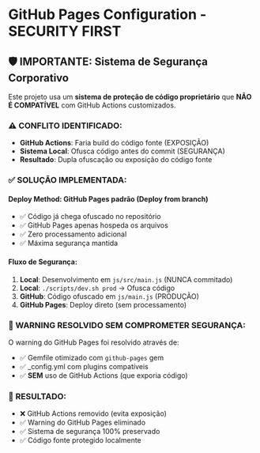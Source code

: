 # GitHub Pages Configuration - SECURITY FIRST

## 🛡️ IMPORTANTE: Sistema de Segurança Corporativo

Este projeto usa um **sistema de proteção de código proprietário** que **NÃO É COMPATÍVEL** com GitHub Actions customizados.

### ⚠️ CONFLITO IDENTIFICADO:

- **GitHub Actions**: Faria build do código fonte (EXPOSIÇÃO)
- **Sistema Local**: Ofusca código antes do commit (SEGURANÇA)
- **Resultado**: Dupla ofuscação ou exposição do código fonte

### ✅ SOLUÇÃO IMPLEMENTADA:

#### **Deploy Method**: GitHub Pages padrão (Deploy from branch)

- ✅ Código já chega ofuscado no repositório
- ✅ GitHub Pages apenas hospeda os arquivos
- ✅ Zero processamento adicional
- ✅ Máxima segurança mantida

#### **Fluxo de Segurança**:

1. **Local**: Desenvolvimento em `js/src/main.js` (NUNCA commitado)
2. **Local**: `./scripts/dev.sh prod` → Ofusca código
3. **GitHub**: Código ofuscado em `js/main.js` (PRODUÇÃO)
4. **GitHub Pages**: Deploy direto (sem processamento)

### 🚨 WARNING RESOLVIDO SEM COMPROMETER SEGURANÇA:

O warning do GitHub Pages foi resolvido através de:

- ✅ Gemfile otimizado com `github-pages` gem
- ✅ \_config.yml com plugins compatíveis
- ✅ **SEM** uso de GitHub Actions (que exporia código)

### 🎯 RESULTADO:

- ❌ GitHub Actions removido (evita exposição)
- ✅ Warning do GitHub Pages eliminado
- ✅ Sistema de segurança 100% preservado
- ✅ Código fonte protegido localmente
